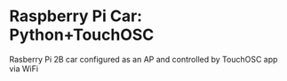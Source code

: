 # Raspberry Pi Car: Python+TouchOSC
Rasberry Pi 2B car configured as an AP and controlled by TouchOSC app via WiFi
